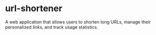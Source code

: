 # url-shortener
A web application that allows users to shorten long URLs, manage their personalized links, and track usage statistics.
